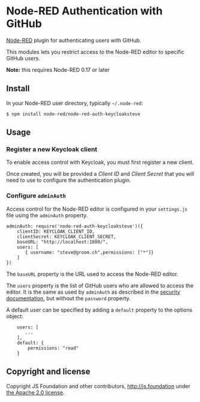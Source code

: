# Node-RED Authentication with GitHub

[Node-RED](https://nodered.org) plugin for authenticating users with GitHub.

This modules lets you restrict access to the Node-RED editor to specific GitHub
users.

**Note:** this requires Node-RED 0.17 or later


## Install

In your Node-RED user directory, typically `~/.node-red`:

    $ npm install node-red/node-red-auth-keycloaksteve

## Usage

### Register a new Keycloak client

To enable access control with Keycloak, you must first register a new client.

Once created, you will be provided a _Client ID_ and _Client Secret_ that
you will need to use to configure the authentication plugin.

### Configure `adminAuth`

Access control for the Node-RED editor is configured in your `settings.js` file
using the `adminAuth` property.

    adminAuth: require('node-red-auth-keycloaksteve')({
        clientID: KEYCLOAK_CLIENT_ID,
        clientSecret: KEYCLOAK_CLIENT_SECRET,
        baseURL: "http://localhost:1880/",
        users: [
           { username: "steve@groom.ch",permissions: ["*"]}
        ]
    })

The `baseURL` property is the URL used to access the Node-RED editor.

The `users` property is the list of GitHub users who are allowed to access the
editor. It is the same as used by `adminAuth` as described in the [security documentation](http://nodered.org/docs/security), but without the `password` property.

A default user can be specified by adding a `default` property to the options object:

        users: [
           ...
        ],
        default: {
            permissions: "read"
        }

## Copyright and license

Copyright JS Foundation and other contributors, http://js.foundation under [the Apache 2.0 license](LICENSE).
